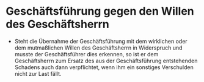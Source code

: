 # Geschäftsführung gegen den Willen des Geschäftsherrn

- Steht die Übernahme der Geschäftsführung mit dem wirklichen oder dem mutmaßlichen Willen des Geschäftsherrn in Widerspruch und musste der Geschäftsführer dies erkennen, so ist er dem Geschäftsherrn zum Ersatz des aus der Geschäftsführung entstehenden Schadens auch dann verpflichtet, wenn ihm ein sonstiges Verschulden nicht zur Last fällt.

